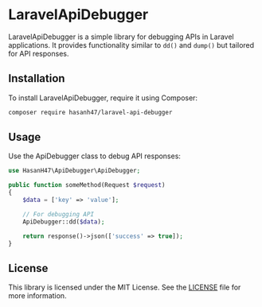 # LaravelApiDebugger

LaravelApiDebugger is a simple library for debugging APIs in Laravel applications. It provides functionality similar to `dd()` and `dump()` but tailored for API responses.

## Installation

To install LaravelApiDebugger, require it using Composer:

```bash
composer require hasanh47/laravel-api-debugger
```

## Usage

Use the ApiDebugger class to debug API responses:

```php
use HasanH47\ApiDebugger\ApiDebugger;

public function someMethod(Request $request)
{
    $data = ['key' => 'value'];

    // For debugging API
    ApiDebugger::dd($data);

    return response()->json(['success' => true]);
}
```

## License
This library is licensed under the MIT License. See the [LICENSE](LICENSE) file for more information.